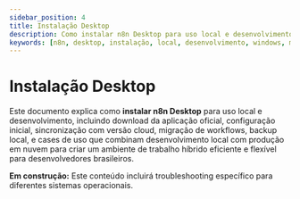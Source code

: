 ```yaml
---
sidebar_position: 4
title: Instalação Desktop
description: Como instalar n8n Desktop para uso local e desenvolvimento
keywords: [n8n, desktop, instalação, local, desenvolvimento, windows, mac]
---
```


# Instalação Desktop

Este documento explica como **instalar n8n Desktop** para uso local e desenvolvimento, incluindo download da aplicação oficial, configuração inicial, sincronização com versão cloud, migração de workflows, backup local, e cases de uso que combinam desenvolvimento local com produção em nuvem para criar um ambiente de trabalho híbrido eficiente e flexível para desenvolvedores brasileiros.

**Em construção:** Este conteúdo incluirá troubleshooting específico para diferentes sistemas operacionais.
